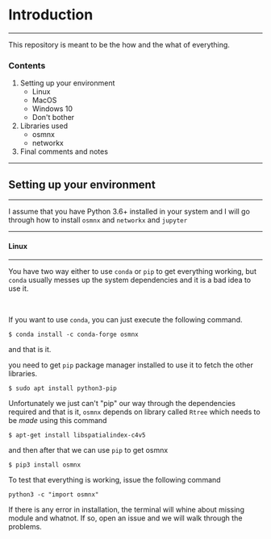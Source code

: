 # Introduction
---
This repository is meant to be the how and the what of everything.

### Contents

1. Setting up your environment
    * Linux 
    * MacOS 
    * Windows 10
    * Don't bother
2. Libraries used
    * osmnx
    * networkx
3. Final comments and notes

---

## Setting up your environment

---

I assume that you have Python 3.6+ installed in your system and I will go through how to install ```osmnx``` and ```networkx``` and ```jupyter```

---

#### Linux

---

You have two way either to use ```conda``` or ```pip``` to get everything working, but ```conda``` usually messes up the system dependencies and it is a bad idea to use it.

</br>

If you want to use ```conda```, you can just execute the following command.

```$ conda install -c conda-forge osmnx```

and that is it.

you need to get ```pip``` package manager installed to use it to fetch the other libraries.

```$ sudo apt install python3-pip```

Unfortunately we just can't "pip" our way through the dependencies required and that is it, ```osmnx``` depends on library called ```Rtree``` which needs to be *made* using this command

```$ apt-get install libspatialindex-c4v5```

and then after that we can use ```pip``` to get osmnx

```$ pip3 install osmnx```

To test that everything is working, issue the following command

```python3 -c "import osmnx"```

If there is any error in installation, the terminal will whine about missing module and whatnot. If so, open an issue and we will walk through the problems.

